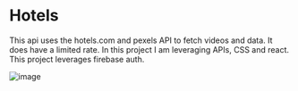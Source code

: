 # Hotels
This api uses the hotels.com and pexels API to fetch videos and data. It does have a limited rate.
In this project I am leveraging APIs, CSS and react. 
This project leverages firebase auth.

![image](https://user-images.githubusercontent.com/65740624/232663768-7b8b905d-8ad8-401e-b643-884045dfbc31.png)
